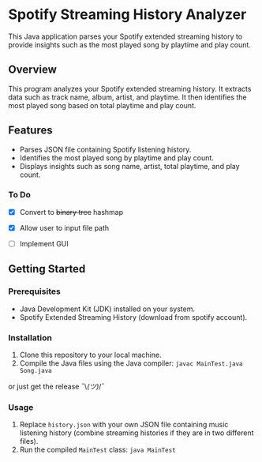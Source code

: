 # Spotify Streaming History Analyzer

This Java application parses your Spotify extended streaming history to provide insights such as the most played song by playtime and play count.

## Overview

This program analyzes your Spotify extended streaming history. It extracts data such as track name, album, artist, and playtime. It then identifies the most played song based on total playtime and play count.

## Features

- Parses JSON file containing Spotify listening history.
- Identifies the most played song by playtime and play count.
- Displays insights such as song name, artist, total playtime, and play count.

### To Do
- [x] Convert to ~~binary tree~~ hashmap
- [x] Allow user to input file path
- [ ] Implement GUI


## Getting Started

### Prerequisites

- Java Development Kit (JDK) installed on your system.
- Spotify Extended Streaming History (download from spotify account).

### Installation

1. Clone this repository to your local machine.
2. Compile the Java files using the Java compiler:
`javac MainTest.java Song.java`

or just get the release ¯\\_(ツ)_/¯

### Usage

1. Replace `history.json` with your own JSON file containing music listening history (combine streaming histories if they are in two different files).
2. Run the compiled `MainTest` class:
`java MainTest`
